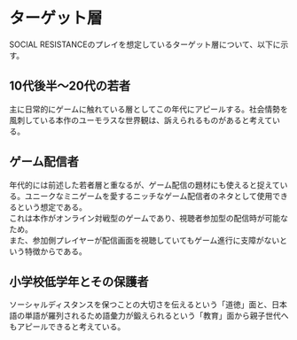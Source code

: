 # ターゲット層

SOCIAL RESISTANCEのプレイを想定しているターゲット層について、以下に示す。

## 10代後半～20代の若者

主に日常的にゲームに触れている層としてこの年代にアピールする。社会情勢を風刺している本作のユーモラスな世界観は、訴えられるものがあると考えている。

## ゲーム配信者

年代的には前述した若者層と重なるが、ゲーム配信の題材にも使えると捉えている。ユニークなミニゲームを愛するニッチなゲーム配信者のネタとして使用できるという想定である。  
これは本作がオンライン対戦型のゲームであり、視聴者参加型の配信時が可能なため。  
また、参加側プレイヤーが配信画面を視聴していてもゲーム進行に支障がないという特徴からである。

## 小学校低学年とその保護者

ソーシャルディスタンスを保つことの大切さを伝えるという「道徳」面と、日本語の単語が羅列されるため語彙力が鍛えられるという「教育」面から親子世代へもアピールできると考えている。  
